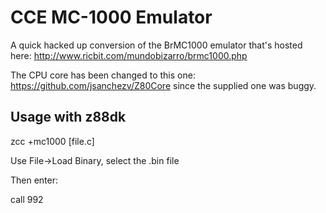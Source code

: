 # CCE MC-1000 Emulator

A quick hacked up conversion of the BrMC1000 emulator that's hosted here: http://www.ricbit.com/mundobizarro/brmc1000.php

The CPU core has been changed to this one: https://github.com/jsanchezv/Z80Core since the supplied one was buggy.

## Usage with z88dk

zcc +mc1000 [file.c]

Use File->Load Binary, select the .bin file

Then enter:

call 992

